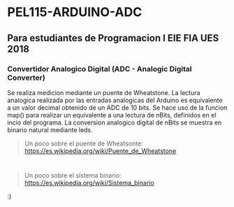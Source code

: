 # PEL115-ARDUINO-ADC
## Para estudiantes de Programacion I EIE FIA UES 2018

### Convertidor Analogico Digital (ADC - Analogic Digital Converter)

Se realiza medicion mediante un puente de Wheatstone.
La lectura analogica realizada por las entradas analogicas del Arduino es equivalente
a un valor decimal obtenido de un ADC de 10 bits. Se hace uso de la funcion map() para realizar
un equivalente a una lectura de nBits, definidos en el incio del programa.
La conversion analogico digital de nBits se muestra en binario natural mediante leds.

> Un poco sobre el puente de Wheatsonte: https://es.wikipedia.org/wiki/Puente_de_Wheatstone
# 
> Un poco sobre el sistema binario: https://es.wikipedia.org/wiki/Sistema_binario

:)
